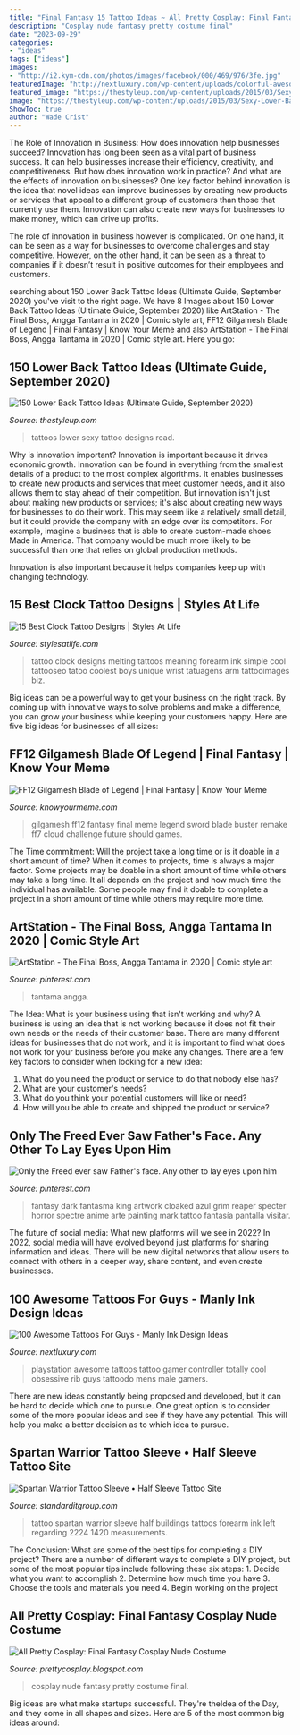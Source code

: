 ```yaml
---
title: "Final Fantasy 15 Tattoo Ideas ~ All Pretty Cosplay: Final Fantasy Cosplay Nude Costume"
description: "Cosplay nude fantasy pretty costume final"
date: "2023-09-29"
categories:
- "ideas"
tags: ["ideas"]
images:
- "http://i2.kym-cdn.com/photos/images/facebook/000/469/976/3fe.jpg"
featuredImage: "http://nextluxury.com/wp-content/uploads/colorful-awesome-male-playstation-controller-3d-rib-cage-side-tattoo.jpg"
featured_image: "https://thestyleup.com/wp-content/uploads/2015/03/Sexy-Lower-Back-Tattoos-for-Women-15.jpg"
image: "https://thestyleup.com/wp-content/uploads/2015/03/Sexy-Lower-Back-Tattoos-for-Women-15.jpg"
ShowToc: true
author: "Wade Crist"
---
```



The Role of Innovation in Business: How does innovation help businesses succeed?
Innovation has long been seen as a vital part of business success. It can help businesses increase their efficiency, creativity, and competitiveness. But how does innovation work in practice? And what are the effects of innovation on businesses?
One key factor behind innovation is the idea that novel ideas can improve businesses by creating new products or services that appeal to a different group of customers than those that currently use them. Innovation can also create new ways for businesses to make money, which can drive up profits.

The role of innovation in business however is complicated. On one hand, it can be seen as a way for businesses to overcome challenges and stay competitive. However, on the other hand, it can be seen as a threat to companies if it doesn’t result in positive outcomes for their employees and customers.

	

		
searching about 150 Lower Back Tattoo Ideas (Ultimate Guide, September 2020) you've visit to the right page. We have 8 Images about 150 Lower Back Tattoo Ideas (Ultimate Guide, September 2020) like ArtStation - The Final Boss, Angga Tantama in 2020 | Comic style art, FF12 Gilgamesh Blade of Legend | Final Fantasy | Know Your Meme and also ArtStation - The Final Boss, Angga Tantama in 2020 | Comic style art. Here you go:
		
    
## 150 Lower Back Tattoo Ideas (Ultimate Guide, September 2020)

<img loading=lazy src="https://thestyleup.com/wp-content/uploads/2015/03/Sexy-Lower-Back-Tattoos-for-Women-15.jpg" onerror="this.onerror=null;this.src='https://tse2.mm.bing.net/th?id=OIP.dNAS4LdLYVqeZloFtEqs_QHaIq&amp;pid=15.1';" alt="150 Lower Back Tattoo Ideas (Ultimate Guide, September 2020)">

_Source: thestyleup.com_

>tattoos lower sexy tattoo designs read. 

	

Why is innovation important?
Innovation is important because it drives economic growth. Innovation can be found in everything from the smallest details of a product to the most complex algorithms. It enables businesses to create new products and services that meet customer needs, and it also allows them to stay ahead of their competition.
But innovation isn't just about making new products or services; it's also about creating new ways for businesses to do their work. This may seem like a relatively small detail, but it could provide the company with an edge over its competitors. For example, imagine a business that is able to create custom-made shoes Made in America. That company would be much more likely to be successful than one that relies on global production methods.

Innovation is also important because it helps companies keep up with changing technology.

    
## 15 Best Clock Tattoo Designs | Styles At Life

<img loading=lazy src="https://www.askideas.com/media/67/Black-Ink-Simple-Clock-Tattoo-On-Wrist.jpg" onerror="this.onerror=null;this.src='https://tse3.mm.bing.net/th?id=OIP.80IkjSgDTJzH23UI6lyY7wAAAA&amp;pid=15.1';" alt="15 Best Clock Tattoo Designs | Styles At Life">

_Source: stylesatlife.com_

>tattoo clock designs melting tattoos meaning forearm ink simple cool tattooseo tatoo coolest boys unique wrist tatuagens arm tattooimages biz. 

	

Big ideas can be a powerful way to get your business on the right track. By coming up with innovative ways to solve problems and make a difference, you can grow your business while keeping your customers happy. Here are five big ideas for businesses of all sizes: 

    
## FF12 Gilgamesh Blade Of Legend | Final Fantasy | Know Your Meme

<img loading=lazy src="http://i2.kym-cdn.com/photos/images/facebook/000/469/976/3fe.jpg" onerror="this.onerror=null;this.src='https://tse1.mm.bing.net/th?id=OIP.McZsYG05VnwCuqR5uSlXbQHaEK&amp;pid=15.1';" alt="FF12 Gilgamesh Blade of Legend | Final Fantasy | Know Your Meme">

_Source: knowyourmeme.com_

>gilgamesh ff12 fantasy final meme legend sword blade buster remake ff7 cloud challenge future should games. 

	

The Time commitment: Will the project take a long time or is it doable in a short amount of time?
When it comes to projects, time is always a major factor. Some projects may be doable in a short amount of time while others may take a long time. It all depends on the project and how much time the individual has available. Some people may find it doable to complete a project in a short amount of time while others may require more time.

    
## ArtStation - The Final Boss, Angga Tantama In 2020 | Comic Style Art

<img loading=lazy src="https://i.pinimg.com/736x/d0/77/72/d077722e1903ca396601e4c2dec2fd9a.jpg" onerror="this.onerror=null;this.src='https://tse3.mm.bing.net/th?id=OIP.j8WVBinBdHl1JH2PGkLUTAHaKe&amp;pid=15.1';" alt="ArtStation - The Final Boss, Angga Tantama in 2020 | Comic style art">

_Source: pinterest.com_

>tantama angga. 

	

The Idea: What is your business using that isn't working and why?
A business is using an idea that is not working because it does not fit their own needs or the needs of their customer base. There are many different ideas for businesses that do not work, and it is important to find what does not work for your business before you make any changes. There are a few key factors to consider when looking for a new idea:
1) What do you need the product or service to do that nobody else has?
2) What are your customer's needs?
3) What do you think your potential customers will like or need?
4) How will you be able to create and shipped the product or service?

    
## Only The Freed Ever Saw Father&#039;s Face. Any Other To Lay Eyes Upon Him

<img loading=lazy src="https://i.pinimg.com/736x/bf/e8/7c/bfe87c3e2bbd47dc8e025db943412b82.jpg" onerror="this.onerror=null;this.src='https://tse1.mm.bing.net/th?id=OIP.HQOLATzuQQxnux8NGPGCcwHaNK&amp;pid=15.1';" alt="Only the Freed ever saw Father&#039;s face. Any other to lay eyes upon him">

_Source: pinterest.com_

>fantasy dark fantasma king artwork cloaked azul grim reaper specter horror spectre anime arte painting mark tattoo fantasía pantalla visitar. 

	

The future of social media: What new platforms will we see in 2022?
In 2022, social media will have evolved beyond just platforms for sharing information and ideas. There will be new digital networks that allow users to connect with others in a deeper way, share content, and even create businesses.

    
## 100 Awesome Tattoos For Guys - Manly Ink Design Ideas

<img loading=lazy src="http://nextluxury.com/wp-content/uploads/colorful-awesome-male-playstation-controller-3d-rib-cage-side-tattoo.jpg" onerror="this.onerror=null;this.src='https://tse4.mm.bing.net/th?id=OIP.505-K6bGwcLfClSbtmcGwQHaKl&amp;pid=15.1';" alt="100 Awesome Tattoos For Guys - Manly Ink Design Ideas">

_Source: nextluxury.com_

>playstation awesome tattoos tattoo gamer controller totally cool obsessive rib guys tattoodo mens male gamers. 

	

There are new ideas constantly being proposed and developed, but it can be hard to decide which one to pursue. One great option is to consider some of the more popular ideas and see if they have any potential. This will help you make a better decision as to which idea to pursue.

    
## Spartan Warrior Tattoo Sleeve • Half Sleeve Tattoo Site

<img loading=lazy src="https://standarditgroup.com/wp-content/uploads/2018/09/black-ink-spartan-warrior-and-la-buildings-tattoo-on-left-half-regarding-measurements-2224-x-1420-630x380.jpg" onerror="this.onerror=null;this.src='https://tse3.mm.bing.net/th?id=OIP.EISQZ96RT_Iw0Apd5tGeAQHaEd&amp;pid=15.1';" alt="Spartan Warrior Tattoo Sleeve • Half Sleeve Tattoo Site">

_Source: standarditgroup.com_

>tattoo spartan warrior sleeve half buildings tattoos forearm ink left regarding 2224 1420 measurements. 

	

The Conclusion: What are some of the best tips for completing a DIY project?
There are a number of different ways to complete a DIY project, but some of the most popular tips include following these six steps: 1. Decide what you want to accomplish 2. Determine how much time you have 3. Choose the tools and materials you need 4. Begin working on the project 
    
## All Pretty Cosplay: Final Fantasy Cosplay Nude Costume

<img loading=lazy src="https://lh6.googleusercontent.com/proxy/txLye9Huom1sp4t2gXdXqxG0vo9WC5BtA-19s4VgqS-9NONyvhVvJUpPA9vK2rn6vg0gFW5y7XsO7vB3XkABYZGxNlNQbIFe8YOjl3h92j_u%3ds0-d" onerror="this.onerror=null;this.src='https://tse2.mm.bing.net/th?id=OIP.IDSizT8Tk1bb_OPwDxLsdAAAAA&amp;pid=15.1';" alt="All Pretty Cosplay: Final Fantasy Cosplay Nude Costume">

_Source: prettycosplay.blogspot.com_

>cosplay nude fantasy pretty costume final. 

	

Big ideas are what make startups successful. They're theIdea of the Day, and they come in all shapes and sizes. Here are 5 of the most common big ideas around:

